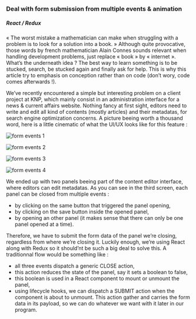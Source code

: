 ### Deal with form submission from multiple events & animation
##### React / Redux

« The worst mistake a mathematician can make when struggling
with a problem is to look for a solution into a book. »
Although quite provocative, those words by french
mathematician Alain Connes sounds relevant when handling
development problems, just replace « book » by « internet ».
What’s the underneath idea ? The best way to learn something
is to be stucked, search, be stucked again and finally ask
for help. This is why this article try to emphasis on
conception rather than on code (don’t wory, code comes
afterwards !).

We’ve recently encountered a simple but interesting problem on
a client project at KNP, which mainly consist in an
administration interface for a news & current affairs website.
Nothing fancy at first sight, editors need to write and edit
all kind of contents (mostly articles) and their metadatas,
for search engine optimization concerns.  A picture beeing
worth a thousand word, here is a little cinematic of what the
UI/UX looks like for this feature :

![form events 1](https://raw.githubusercontent.com/jaljo/articles/master/images/fe_1.png")

![form events 2](https://raw.githubusercontent.com/jaljo/articles/master/images/fe_2.png")

![form events 3](https://raw.githubusercontent.com/jaljo/articles/master/images/fe_3.png")

![form events 4](https://raw.githubusercontent.com/jaljo/articles/master/images/fe_4.png")

We ended up with two panels beeing part of the content editor
interface, where editors can edit metadatas. As you can see in
the third screen, each panel can be closed from multiple
events :
* by clicking on the same button that triggered the panel
  opening,
* by clicking on the save button inside the opened panel,
* by opening an other panel (it makes sense that there can
  only be one panel opened at a time).

Therefore, we have to submit the form data of the panel we’re
closing, regardless from where we’re closing it. Luckily
enough, we’re using React along with Redux so it should’nt be
such a big deal to solve this. A traditionnal flow would be
something like :
* all three events dispatch a generic CLOSE action,
* this action reduces the state of the panel, say it sets a
  boolean to false,
* this boolean is used in a React component to mount or unmount
  the panel,
* using lifecycle hooks, we can dispatch a SUBMIT action when
  the component is about to unmount. This action gather and
  carries the form data in its payload, so we can do whatever we
  want with it later in our program.
